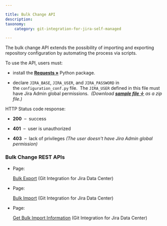 ```yaml
---

title: Bulk Change API
description:
taxonomy:
    category: git-integration-for-jira-self-managed

---
```


The bulk change API extends the possibility of importing and exporting repository configuration by automating the process via scripts.

To use the API, users must:

*   install the [**Requests »**](http://docs.python-requests.org/en/latest/user/install/#install) Python package.

*   declare `JIRA_BASE`, `JIRA_USER`, and `JIRA_PASSWORD` in the `configuration_conf.py` file.  The `JIRA_USER` defined in this file must have Jira Admin global permissions.  _(Download_ [_**sample file ↓**_](https://bigbrassband.com/files/configuration_conf.zip) _as a zip file.)_


HTTP Status code response:

*   **200**  –  success

*   **401**  –  user is unauthorized

*   **403**  –  lack of privileges _(The user doesn't have Jira Admin global permission)_


### Bulk Change REST APIs

*   Page:

    [Bulk Export](/wiki/spaces/GIJDC/pages/380797241/Bulk+Export) (Git Integration for Jira Data Center)

*   Page:

    [Bulk Import](/wiki/spaces/GIJDC/pages/380764507/Bulk+Import) (Git Integration for Jira Data Center)

*   Page:

    [Get Bulk Import Information](/wiki/spaces/GIJDC/pages/421298278/Get+Bulk+Import+Information) (Git Integration for Jira Data Center)